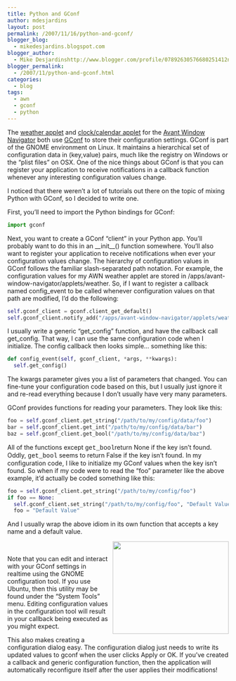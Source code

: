```yaml
---
title: Python and GConf
author: mdesjardins
layout: post
permalink: /2007/11/16/python-and-gconf/
blogger_blog:
  - mikedesjardins.blogspot.com
blogger_author:
  - Mike Desjardinshttp://www.blogger.com/profile/07892630576680251412noreply@blogger.com
blogger_permalink:
  - /2007/11/python-and-gconf.html
categories:
  - blog
tags:
  - awn
  - gconf
  - python
---
```

The [weather applet][1] and [clock/calendar applet][2] for the [Avant Window Navigator][3] both use [GConf][4] to store their configuration settings. GConf is part of the GNOME environment on Linux. It maintains a hierarchical set of configuration data in (key,value) pairs, much like the registry on Windows or the &#8220;plist files&#8221; on OSX. One of the nice things about GConf is that you can register your application to receive notifications in a callback function whenever any interesting configuration values change.

I noticed that there weren&#8217;t a lot of tutorials out there on the topic of mixing Python with GConf, so I decided to write one.

First, you&#8217;ll need to import the Python bindings for GConf:

``` python
import gconf
```

Next, you want to create a GConf &#8220;client&#8221; in your Python app. You&#8217;ll probably want to do this in an \_\_init\_\_() function somewhere. You&#8217;ll also want to register your application to receive notifications when ever your configuration values change. The hierarchy of configuration values in GConf follows the familiar slash-separated path notation. For example, the configuration values for my AWN weather applet are stored in /apps/avant-window-navigator/applets/weather. So, if I want to register a callback named config_event to be called whenever configuration values on that path are modified, I&#8217;d do the following:

``` python
self.gconf_client = gconf.client_get_default()
self.gconf_client.notify_add("/apps/avant-window-navigator/applets/weather", self.config_event)
```

<span style="font-size:100%;">I usually write a generic &#8220;get_config&#8221; function, and have the callback call get_config. That way, I can use the same configuration code when I initialize. The config callback then looks simple&#8230; something like this:</p> 

``` python
def config_event(self, gconf_client, *args, **kwargs):
  self.get_config()
```


The kwargs parameter gives you a list of parameters that changed. You can fine-tune your configuration code based 
on this, but I usually just ignore it and re-read everything because I don&#8217;t usually have very many parameters.

GConf provides functions for reading your parameters. They look like this:

``` python
foo = self.gconf_client.get_string("/path/to/my/config/data/foo")
bar = self.gconf_client.get_int("/path/to/my/config/data/bar")
baz = self.gconf_client.get_bool("/path/to/my/config/data/baz")
```

All of the functions except </span><span style=";font-family:courier new;font-size:100%;"  >get_bool</span>return None 
if the key isn&#8217;t found. Oddly, <span style=";font-family:courier new;font-size:100%;"  >get_bool</span> seems to 
return False if the key isn&#8217;t found. In my configuration code, I like to initialize my GConf values when the key 
isn&#8217;t found. So when if my code were to read the &#8220;foo&#8221; parameter like the above example, it&#8217;d 
actually be coded something like this:</span>
  
``` python
foo = self.gconf_client.get_string("/path/to/my/config/foo")
if foo == None:
  self.gconf_client.set_string("/path/to/my/config/foo", "Default Value")
  foo = "Default Value"
```

And I usually wrap the above idiom in its own function that accepts a key name and 
a default value.

<a onblur="try {parent.deselectBloggerImageGracefully();} catch(e) {}" href="http://www.mikedesjardins.net//uploaded_images/Screenshot-Configuration-Editor---weather-703851.png"><img style="margin: 0pt 0pt 10px 10px; float: right; cursor: pointer; width: 264px; height: 210px;" src="http://www.mikedesjardins.net/uploaded_images/Screenshot-Configuration-Editor---weather-703844.png" alt="" border="0" /></a><br /><span style="font-size:100%;">

Note that you can edit and interact with your GConf settings in realtime using </span><span style="font-size:100%;">the GNOME configuration tool. If you 
use Ubuntu, then this utility may be found under the &#8220;System Tools&#8221; menu. Editing configuration values in the configuration tool will result 
in your callback being executed as you might expect.

This also makes creating a configuration dialog easy. The configuration dialog just needs to write its updated values to gconf when the user clicks Apply or OK. If you&#8217;ve created a callback and generic configuration function, then the application will automatically reconfigure itself after the user applies their modifications!

 [1]: http://wiki.awn-project.org/index.php?title=Weather_Applet
 [2]: http://wiki.awn-project.org/index.php?title=Clock/Calendar_Applet
 [3]: http://www.awn-project.org/
 [4]: http://www.gnome.org/projects/gconf/